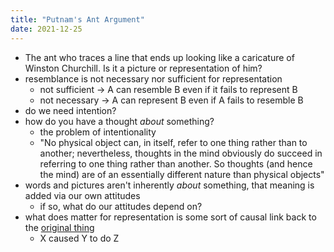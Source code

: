 ```yaml
---
title: "Putnam's Ant Argument"
date: 2021-12-25
---
```


-   The ant who traces a line that ends up looking like a caricature of Winston Churchill. Is it a picture or representation of him?
-   resemblance is not necessary nor sufficient for representation
	-   not sufficient → A can resemble B even if it fails to represent B
	-   not necessary → A can represent B even if A fails to resemble B
-   do we need intention?
-   how do you have a thought _about_ something?
    -   the problem of intentionality
    -   "No physical object can, in itself, refer to one thing rather than to another; nevertheless, thoughts in the mind obviously do succeed in referring to one thing rather than another. So thoughts (and hence the mind) are of an essentially different nature than physical objects"
-   words and pictures aren't inherently _about_ something, that meaning is added via our own attitudes
    -   if so, what do our attitudes depend on?
-   what does matter for representation is some sort of causal link back to the [original thing](thoughts/originality.md)
    -   X caused Y to do Z